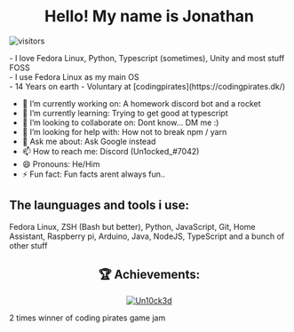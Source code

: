 <h1 align="center">Hello! My name is Jonathan</h1>

![visitors](https://visitor-badge.glitch.me/badge?page_id=Un10ck3d.self.id.whatever&left_color=blue&right_color=red)

<p>
  - I love Fedora Linux, Python, Typescript (sometimes), Unity and most stuff FOSS <br/>
  - I use Fedora Linux as my main OS<br/>
  - 14 Years on earth
  - Voluntary at [codingpirates](https://codingpirates.dk/)
</p>

- 🔭 I’m currently working on: A homework discord bot and a rocket
- 🌱 I’m currently learning: Trying to get good at typescript
- 👯 I’m looking to collaborate on: Dont know... DM me :)
- 🤔 I’m looking for help with: How not to break npm / yarn
- 💬 Ask me about: Ask Google instead
- 📫 How to reach me: Discord (Un1ocked_#7042)
- 😄 Pronouns: He/Him
- ⚡ Fun fact: Fun facts arent always fun..

<h2 align="left">The launguages and tools i use:</h2>
<p>Fedora Linux, ZSH (Bash but better), Python, JavaScript, Git, Home Assistant, Raspberry pi, Arduino, Java, NodeJS, TypeScript and a bunch of other stuff</p>


<h2 align="center">🏆  Achievements:</h2>
<a href="#"><p align="center" href="#"><img unselectable="on" style="pointer-events:none; user-select:none;" src="https://github-readme-streak-stats.herokuapp.com/?user=Un10ck3d&theme=tokyonight_duo&hide_border=true&background=0D1117" alt="Un10ck3d" /></p></a>
2 times winner of coding pirates game jam

